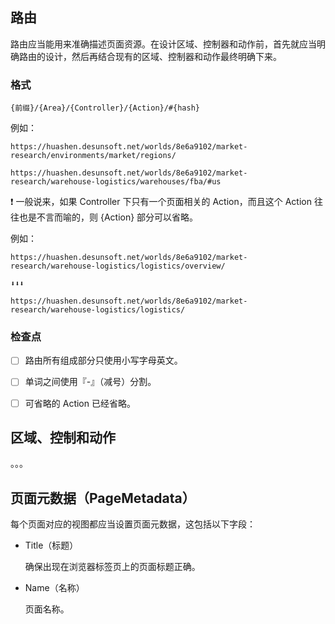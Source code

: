 
## 路由

路由应当能用来准确描述页面资源。在设计区域、控制器和动作前，首先就应当明确路由的设计，然后再结合现有的区域、控制器和动作最终明确下来。

### 格式

```
{前缀}/{Area}/{Controller}/{Action}/#{hash}
```

例如：

``` url
https://huashen.desunsoft.net/worlds/8e6a9102/market-research/environments/market/regions/

https://huashen.desunsoft.net/worlds/8e6a9102/market-research/warehouse-logistics/warehouses/fba/#us
```

:exclamation: 一般说来，如果 Controller 下只有一个页面相关的 Action，而且这个 Action 往往也是不言而喻的，则 {Action} 部分可以省略。

例如：

``` url
https://huashen.desunsoft.net/worlds/8e6a9102/market-research/warehouse-logistics/logistics/overview/

⬇️⬇️⬇️

https://huashen.desunsoft.net/worlds/8e6a9102/market-research/warehouse-logistics/logistics/
```

### 检查点

* [ ] 路由所有组成部分只使用小写字母英文。

* [ ] 单词之间使用『-』（减号）分割。

* [ ] 可省略的 Action 已经省略。


## 区域、控制和动作

。。。



## 页面元数据（PageMetadata）

每个页面对应的视图都应当设置页面元数据，这包括以下字段：

* Title（标题）

  确保出现在浏览器标签页上的页面标题正确。
  
* Name（名称）

  页面名称。
